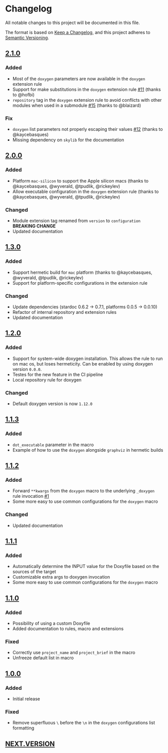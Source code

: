 # Changelog

All notable changes to this project will be documented in this file.

The format is based on [Keep a Changelog](https://keepachangelog.com/en/1.0.0/),
and this project adheres to [Semantic Versioning](https://semver.org/spec/v2.0.0.html).

## [2.1.0]

### Added

- Most of the `doxygen` parameters are now available in the `doxygen` extension rule
- Support for make substitutions in the `doxygen` extension rule [#11](https://github.com/TendTo/rules_doxygen/issues/11) (thanks to @hofbi)
- `repository` tag in the `doxygen` extension rule to avoid conflicts with other modules when used in a submodule [#15](https://github.com/TendTo/rules_doxygen/issues/15) (thanks to @blaizard)

### Fix

- `doxygen` list parameters not properly escaping their values [#12](https://github.com/TendTo/rules_doxygen/issues/12) (thanks to @kaycebasques)
- Missing dependency on `skylib` for the documentation

## [2.0.0]

### Added

- Platform `mac-silicon` to support the Apple silicon macs (thanks to @kaycebasques, @wyverald, @tpudlik, @rickeylev)
- Allow executable configuration in the `doxygen` extension rule (thanks to @kaycebasques, @wyverald, @tpudlik, @rickeylev)

### Changed

- Module extension tag renamed from `version` to `configuration` **BREAKING CHANGE**
- Updated documentation

## [1.3.0]

### Added

- Support hermetic build for `mac` platform (thanks to @kaycebasques, @wyverald, @tpudlik, @rickeylev)
- Support for platform-specific configurations in the extension rule

### Changed

- Update dependencies (stardoc 0.6.2 -> 0.7.1, platforms 0.0.5 -> 0.0.10)
- Refactor of internal repository and extension rules
- Updated documentation

## [1.2.0]

### Added

- Support for system-wide doxygen installation. This allows the rule to run on mac os, but loses hermeticity. Can be enabled by using doxygen version `0.0.0`.
- Testes for the new feature in the CI pipeline
- Local repository rule for doxygen

### Changed

- Default doxygen version is now `1.12.0`

## [1.1.3]

### Added

- `dot_executable` parameter in the macro
- Example of how to use the `doxygen` alongside `graphviz` in hermetic builds

## [1.1.2]

### Added

- Forward `**kwargs` from the `doxygen` macro to the underlying `_doxygen` rule invocation [#1](https://github.com/TendTo/rules_doxygen/issues/1)
- Some more easy to use common configurations for the `doxygen` macro

### Changed

- Updated documentation

## [1.1.1]

### Added

- Automatically determine the INPUT value for the Doxyfile based on the sources of the target
- Customizable extra args to doxygen invocation
- Some more easy to use common configurations for the `doxygen` macro

## [1.1.0]

### Added

- Possibility of using a custom Doxyfile
- Added documentation to rules, macro and extensions

### Fixed

- Correctly use `project_name` and `project_brief` in the macro
- Unfreeze default list in macro

## [1.0.0]

### Added

- Initial release

### Fixed

- Remove superfluous `\` before the `\n` in the `doxygen` configurations list formatting

## [NEXT.VERSION]

[1.0.0]: https://github.com/TendTo/rules_doxygen/tree/1.0.0
[1.1.0]: https://github.com/TendTo/rules_doxygen/compare/1.0.0...1.1.0
[1.1.1]: https://github.com/TendTo/rules_doxygen/compare/1.1.0...1.1.1
[1.1.2]: https://github.com/TendTo/rules_doxygen/compare/1.1.1...1.1.2
[1.1.3]: https://github.com/TendTo/rules_doxygen/compare/1.1.2...1.1.3
[1.2.0]: https://github.com/TendTo/rules_doxygen/compare/1.1.3...1.2.0
[1.3.0]: https://github.com/TendTo/rules_doxygen/compare/1.2.0...1.3.0
[2.0.0]: https://github.com/TendTo/rules_doxygen/compare/1.3.0...2.0.0
[2.1.0]: https://github.com/TendTo/rules_doxygen/compare/2.0.0...2.1.0
[NEXT.VERSION]: https://github.com/TendTo/rules_doxygen/compare/2.1.0...HEAD
